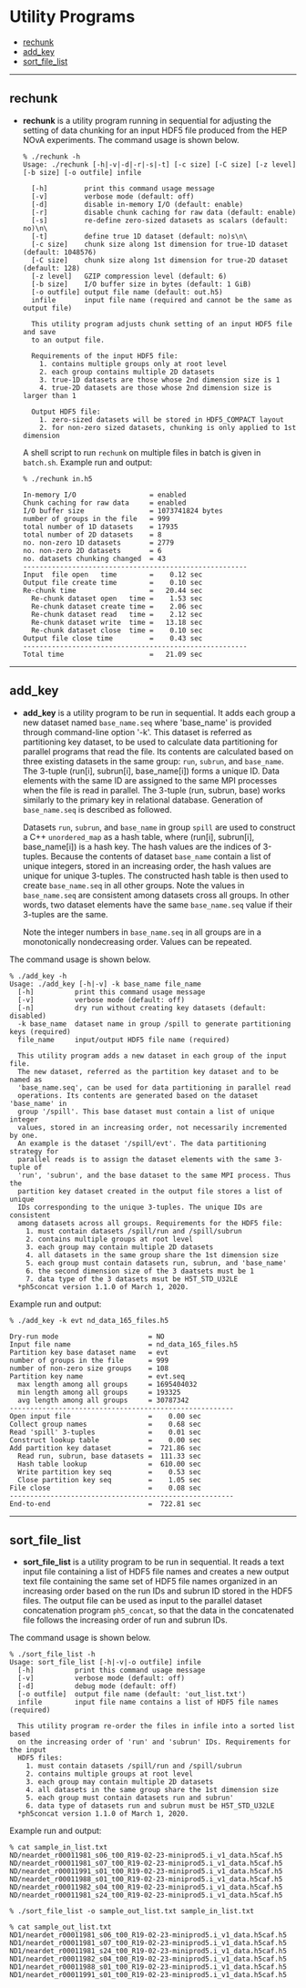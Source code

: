 # Utility Programs

* [rechunk](#rechunk)
* [add_key](#add_key)
* [sort_file_list](#sort_file_list)

---
## rechunk

* **rechunk** is a utility program running in sequential for adjusting the
  setting of data chunking for an input HDF5 file produced from the HEP NOvA
  experiments. The command usage is shown below.
  ```
  % ./rechunk -h
  Usage: ./rechunk [-h|-v|-d|-r|-s|-t] [-c size] [-C size] [-z level] [-b size] [-o outfile] infile

    [-h]         print this command usage message
    [-v]         verbose mode (default: off)
    [-d]         disable in-memory I/O (default: enable)
    [-r]         disable chunk caching for raw data (default: enable)
    [-s]         re-define zero-sized datasets as scalars (default: no)\n\
    [-t]         define true 1D dataset (default: no)s\n\
    [-c size]    chunk size along 1st dimension for true-1D dataset (default: 1048576)
    [-C size]    chunk size along 1st dimension for true-2D dataset (default: 128)
    [-z level]   GZIP compression level (default: 6)
    [-b size]    I/O buffer size in bytes (default: 1 GiB)
    [-o outfile] output file name (default: out.h5)
    infile       input file name (required and cannot be the same as output file)

    This utility program adjusts chunk setting of an input HDF5 file and save
    to an output file.

    Requirements of the input HDF5 file:
      1. contains multiple groups only at root level
      2. each group contains multiple 2D datasets
      3. true-1D datasets are those whose 2nd dimension size is 1
      4. true-2D datasets are those whose 2nd dimension size is larger than 1

    Output HDF5 file:
      1. zero-sized datasets will be stored in HDF5_COMPACT layout
      2. for non-zero sized datasets, chunking is only applied to 1st dimension
  ```
  A shell script to run `rechunk` on multiple files in batch is given in
  `batch.sh`. Example run and output:
  ```
  % ./rechunk in.h5

  In-memory I/O                  = enabled
  Chunk caching for raw data     = enabled
  I/O buffer size                = 1073741824 bytes
  number of groups in the file   = 999
  total number of 1D datasets    = 17935
  total number of 2D datasets    = 8
  no. non-zero 1D datasets       = 2779
  no. non-zero 2D datasets       = 6
  no. datasets chunking changed  = 43
  -------------------------------------------------------
  Input  file open   time        =    0.12 sec
  Output file create time        =    0.10 sec
  Re-chunk time                  =   20.44 sec
    Re-chunk dataset open   time =    1.53 sec
    Re-chunk dataset create time =    2.06 sec
    Re-chunk dataset read   time =    2.12 sec
    Re-chunk dataset write  time =   13.18 sec
    Re-chunk dataset close  time =    0.10 sec
  Output file close time         =    0.43 sec
  -------------------------------------------------------
  Total time                     =   21.09 sec
  ```

---
## add_key

* **add_key** is a utility program to be run in sequential. It adds each group
  a new dataset named `base_name.seq` where 'base_name' is provided through
  command-line option '-k'. This dataset is referred as partitioning key
  dataset, to be used to calculate data partitioning for parallel programs that
  read the file. Its contents are calculated based on three existing datasets
  in the same group: `run`, `subrun`, and `base_name`. The 3-tuple (run[i],
  subrun[i], base_name[i]) forms a unique ID. Data elements with the same ID
  are assigned to the same MPI processes when the file is read in parallel. The
  3-tuple (run, subrun, base) works similarly to the primary key in relational
  database. Generation of `base_name.seq` is described as followed.

  Datasets `run`, `subrun`, and `base_name` in group `spill` are used to
  construct a C++ `unordered_map` as a hash table, where (run[i], subrun[i],
  base_name[i]) is a hash key. The hash values are the indices of 3-tuples.
  Because the contents of dataset `base_name` contain a list of unique
  integers, stored in an increasing order, the hash values are unique for
  unique 3-tuples. The constructed hash table is then used to create
  `base_name.seq` in all other groups.  Note the values in `base_name.seq` are
  consistent among datasets cross all groups. In other words, two dataset
  elements have the same `base_name.seq` value if their 3-tuples are the same.

  Note the integer numbers in `base_name.seq` in all groups are in a
  monotonically nondecreasing order. Values can be repeated.

The command usage is shown below.
  ```
  % ./add_key -h
  Usage: ./add_key [-h|-v] -k base_name file_name
    [-h]          print this command usage message
    [-v]          verbose mode (default: off)
    [-n]          dry run without creating key datasets (default: disabled)
    -k base_name  dataset name in group /spill to generate partitioning keys (required)
    file_name     input/output HDF5 file name (required)

    This utility program adds a new dataset in each group of the input file.
    The new dataset, referred as the partition key dataset and to be named as
    'base_name.seq', can be used for data partitioning in parallel read
    operations. Its contents are generated based on the dataset 'base_name' in
    group '/spill'. This base dataset must contain a list of unique integer
    values, stored in an increasing order, not necessarily incremented by one.
    An example is the dataset '/spill/evt'. The data partitioning strategy for
    parallel reads is to assign the dataset elements with the same 3-tuple of
    'run', 'subrun', and the base dataset to the same MPI process. Thus the
    partition key dataset created in the output file stores a list of unique
    IDs corresponding to the unique 3-tuples. The unique IDs are consistent
    among datasets across all groups. Requirements for the HDF5 file:
      1. must contain datasets /spill/run and /spill/subrun
      2. contains multiple groups at root level
      3. each group may contain multiple 2D datasets
      4. all datasets in the same group share the 1st dimension size
      5. each group must contain datasets run, subrun, and 'base_name'
      6. the second dimension size of the 3 daatsets must be 1
      7. data type of the 3 datasets msut be H5T_STD_U32LE
    *ph5concat version 1.1.0 of March 1, 2020.
  ```
  Example run and output:
  ```
  % ./add_key -k evt nd_data_165_files.h5

  Dry-run mode                      = NO
  Input file name                   = nd_data_165_files.h5
  Partition key base dataset name   = evt
  number of groups in the file      = 999
  number of non-zero size groups    = 108
  Partition key name                = evt.seq
    max length among all groups     = 1695404032
    min length among all groups     = 193325
    avg length among all groups     = 30787342
  -------------------------------------------------------
  Open input file                   =    0.00 sec
  Collect group names               =    0.68 sec
  Read 'spill' 3-tuples             =    0.01 sec
  Construct lookup table            =    0.00 sec
  Add partition key dataset         =  721.86 sec
    Read run, subrun, base datasets =  111.33 sec
    Hash table lookup               =  610.00 sec
    Write partition key seq         =    0.53 sec
    Close partition key seq         =    1.05 sec
  File close                        =    0.08 sec
  -------------------------------------------------------
  End-to-end                        =  722.81 sec
  ```
---
## sort_file_list

* **sort_file_list** is a utility program to be run in sequential. It reads
  a text input file containing a list of HDF5 file names and creates a new
  output text file containing the same set of HDF5 file names organized in an
  increasing order based on the run IDs and subrun ID stored in the HDF5 files.
  The output file can be used as input to the parallel dataset concatenation
  program `ph5_concat`, so that the data in the concatenated file follows the
  increasing  order of run and subrun IDs.

The command usage is shown below.
  ```
  % ./sort_file_list -h
  Usage: sort_file_list [-h|-v|-o outfile] infile
    [-h]          print this command usage message
    [-v]          verbose mode (default: off)
    [-d]          debug mode (default: off)
    [-o outfile]  output file name (default: 'out_list.txt')
    infile        input file name contains a list of HDF5 file names (required)

    This utility program re-order the files in infile into a sorted list based
    on the increasing order of 'run' and 'subrun' IDs. Requirements for the input
    HDF5 files:
      1. must contain datasets /spill/run and /spill/subrun
      2. contains multiple groups at root level
      3. each group may contain multiple 2D datasets
      4. all datasets in the same group share the 1st dimension size
      5. each group must contain datasets run and subrun'
      6. data type of datasets run and subrun must be H5T_STD_U32LE
    *ph5concat version 1.1.0 of March 1, 2020.
  ```
  Example run and output:
  ```
  % cat sample_in_list.txt 
  ND/neardet_r00011981_s06_t00_R19-02-23-miniprod5.i_v1_data.h5caf.h5
  ND/neardet_r00011981_s07_t00_R19-02-23-miniprod5.i_v1_data.h5caf.h5
  ND/neardet_r00011991_s01_t00_R19-02-23-miniprod5.i_v1_data.h5caf.h5
  ND/neardet_r00011988_s01_t00_R19-02-23-miniprod5.i_v1_data.h5caf.h5
  ND/neardet_r00011982_s04_t00_R19-02-23-miniprod5.i_v1_data.h5caf.h5
  ND/neardet_r00011981_s24_t00_R19-02-23-miniprod5.i_v1_data.h5caf.h5

  % ./sort_file_list -o sample_out_list.txt sample_in_list.txt

  % cat sample_out_list.txt 
  ND1/neardet_r00011981_s06_t00_R19-02-23-miniprod5.i_v1_data.h5caf.h5
  ND1/neardet_r00011981_s07_t00_R19-02-23-miniprod5.i_v1_data.h5caf.h5
  ND1/neardet_r00011981_s24_t00_R19-02-23-miniprod5.i_v1_data.h5caf.h5
  ND1/neardet_r00011982_s04_t00_R19-02-23-miniprod5.i_v1_data.h5caf.h5
  ND1/neardet_r00011988_s01_t00_R19-02-23-miniprod5.i_v1_data.h5caf.h5
  ND1/neardet_r00011991_s01_t00_R19-02-23-miniprod5.i_v1_data.h5caf.h5
  ```

